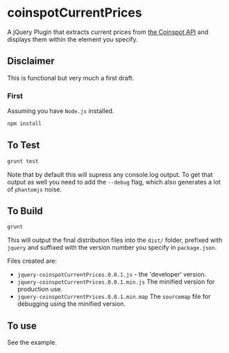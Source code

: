 coinspotCurrentPrices
=====================

A jQuery Plugin that extracts current prices from
[the Coinspot API](https://www.coinspot.com.au/api) and displays them within the element you specify.

## Disclaimer

This is functional but very much a first draft.

### First

Assuming you have `Node.js` installed.

```bash
npm install
```

## To Test

```bash
grunt test
```

Note that by default this will supress any console.log output.  To get that output as well you need to add the `--debug` flag, which also generates a lot of `phantomjs` noise.

## To Build

```bash
grunt
```

This will output the final distribution files into the `dist/` folder, prefixed with `jquery` and suffixed with the version number you specify in `package.json`.

Files created are:

* `jquery-coinspotCurrentPrices.0.0.1.js` - the 'developer' version.
* `jquery-coinspotCurrentPrices.0.0.1.min.js` The minified version for production use.
* `jquery-coinspotCurrentPrices.0.0.1.min.map` The `sourcemap` file for debugging using the minified version.

## To use

See the example.

